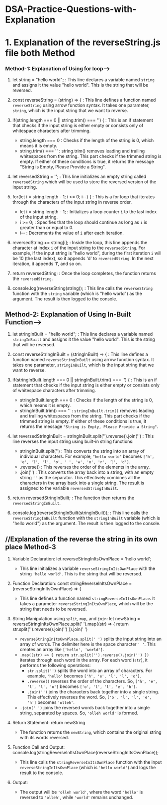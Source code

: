# DSA-Practice-Questions-with-Explanation

# 1. Explanation of the reverseString.js file both Method
### Method-1: Explanation of Using for loop-->
1. let string = "hello world"; : This line declares a variable named `string` and assigns it the value "hello world". This is the string that will be reversed.

2. const reverseString = (string) => { : This line defines a function named `reverseString` using arrow function syntax. It takes one parameter, `string`, which is the input string that we want to reverse.

3. if(string.length === 0 || string.trim() === '') { : This is an if statement that checks if the input string is either empty or consists only of whitespace characters after trimming.
   - string.length === 0 : Checks if the length of the string is 0, which means it is empty.
   -  string.trim() === '' : string.trim() removes leading and trailing whitespaces from the       string. This part checks if the trimmed string is empty.
If either of these conditions is true, it returns the message "String is Empty, Please Provide a String".

4. let reversedString = ''; : This line initializes an empty string called `reversedString` which will be used to store the reversed version of the input string.

5. for(let  i = string.length - 1; i >= 0; i--) { : This is a for loop that iterates through the characters of the input string in reverse order.
   - let i = string.length - 1; : Initializes a loop counter `i` to the last index of the input string.
   - i >= 0; : Specifies that the loop should continue as long as `i` is greater than or equal to 0.
   - i-- : Decrements the value of `i` after each iteration.

6. reversedString += string[i]; : Inside the loop, this line appends the character at index `i` of the input string to the `reversedString`.
   For example, if the input string is "hello world", during the first iteration `i` will be 10 (the last index), so it appends 'd' to `reversedString`. In the next iteration, it appends 'l', and so on.

7. return reversedString; : Once the loop completes, the function returns the `reversedString`.

8. console.log(reverseString(string)); : This line calls the `reverseString` function with the `string` variable (which is "hello world") as the argument. The result is then logged to the console.


## Method-2: Explanation of Using In-Built Function-->
1. let stringInBuilt = "hello world"; : This line declares a variable named `stringInBuilt` and assigns it the value "hello world". This is the string that will be reversed.

2. const reverseStringInBuilt = (stringInBuilt) => { : This line defines a function named `reverseStringInBuilt` using arrow function syntax. It takes one parameter, `stringInBuilt`, which is the input string that we want to reverse.

3. if(stringInBuilt.length === 0 || stringInBuilt.trim() === '') { : This is an if statement that checks if the input string is either empty or consists only of whitespace characters after trimming.
   - stringInBuilt.length === 0 : Checks if the length of the string is 0, which means it is empty.
   - stringInBuilt.trim() === '' : `stringInBuilt.trim()` removes leading and trailing whitespaces from the string. This part checks if the trimmed string is empty.
   If either of these conditions is true, it returns the message `"String is Empty, Please Provide a String"`.

4. let reversedStringInBuilt = stringInBuilt.split('').reverse().join('') : This line reverses the input string using built-in string functions:
   - stringInBuilt.split('') : This converts the string into an array of individual characters. For example, `"hello world"` becomes `['h', 'e', 'l', 'l', 'o', ' ', 'w', 'o', 'r', 'l', 'd']`.
   - .reverse() : This reverses the order of the elements in the array.
   - .join('') : This converts the array back into a string, with an empty string `''` as the separator. This effectively combines all the characters in the array back into a single string.
   The result is assigned to the variable `reversedStringInBuilt`.

5. return reversedStringInBuilt; : The function then returns the `reversedStringInBuilt`.

6. console.log(reverseStringInBuilt(stringInBuilt)); : This line calls the `reverseStringInBuilt` function with the `stringInBuilt` variable (which is "hello world") as the argument. The result is then logged to the console.



## //Explanation of the reverse the string in its own place Method-3
1. Variable Declaration:
   let reverseStringInItsOwnPlace = 'hello world';
   - This line initializes a variable `reverseStringInItsOwnPlace` with the string `'hello world'`. This is the string that will be reversed.

2. Function Declaration:
   const stringReverseInItsOwnPlace = (reverseStringInItsOwnPlace) => {
   - This line defines a function named `stringReverseInItsOwnPlace`. It takes a parameter `reverseStringInItsOwnPlace`, which will be the string that needs to be reversed.

3. String Manipulation using `split`, `map`, and `join`:
   let newString = reverseStringInItsOwnPlace.split(' ').map((str) => {
       return str.split('').reverse().join('')
   }).join(' ')
 
   - `reverseStringInItsOwnPlace.split(' ')` splits the input string into an array of words. The delimiter here is the space character `' '`. This creates an array like `['hello', 'world']`.
   - `.map((str) => { return str.split('').reverse().join('') })` iterates through each word in the array. For each word (`str`), it performs the following operations:
     - `str.split('')` splits the word into an array of characters. For example, `'hello'` becomes `['h', 'e', 'l', 'l', 'o']`.
     - `.reverse()` reverses the order of the characters. So, `['h', 'e', 'l', 'l', 'o']` becomes `['o', 'l', 'l', 'e', 'h']`.
     - `.join('')` joins the characters back together into a single string. This effectively reverses the word. So, `['o', 'l', 'l', 'e', 'h']` becomes `'olleh'`.
   - `.join(' ')` joins the reversed words back together into a single string, separated by spaces. So, `'olleh world'` is formed.

4. Return Statement:
   return newString

   - The function returns the `newString`, which contains the original string with its words reversed.

5. Function Call and Output:
   console.log(stringReverseInItsOwnPlace(reverseStringInItsOwnPlace));
   - This line calls the `stringReverseInItsOwnPlace` function with the input `reverseStringInItsOwnPlace` (which is `'hello world'`) and logs the result to the console.

6. Output:
   - The output will be `'olleh world'`, where the word `'hello'` is reversed to `'olleh'`, while `'world'` remains unchanged.